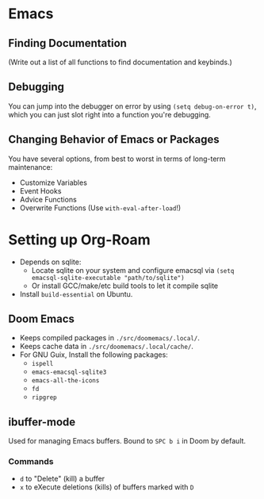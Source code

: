 Emacs
=====


Finding Documentation
---------------------

(Write out a list of all functions to find documentation and keybinds.)


Debugging
---------

You can jump into the debugger on error by using `(setq debug-on-error t)`, which you can just slot right into a function you're debugging.


Changing Behavior of Emacs or Packages
--------------------------------------

You have several options, from best to worst in terms of long-term maintenance:

-   Customize Variables
-   Event Hooks
-   Advice Functions
-   Overwrite Functions (Use `with-eval-after-load`!)


# Setting up Org-Roam

-   Depends on sqlite:
    -   Locate sqlite on your system and configure emacsql via `(setq emacsql-sqlite-executable "path/to/sqlite")`
    -   Or install GCC/make/etc build tools to let it compile sqlite
-   Install `build-essential` on Ubuntu.


Doom Emacs
----------

-   Keeps compiled packages in `./src/doomemacs/.local/`.
-   Keeps cache data in `./src/doomemacs/.local/cache/`.
-   For GNU Guix, Install the following packages:
    -   `ispell`
    -   `emacs-emacsql-sqlite3`
    -   `emacs-all-the-icons`
    -   `fd`
    -   `ripgrep`


ibuffer-mode
------------

Used for managing Emacs buffers. Bound to `SPC b i` in Doom by default.


### Commands

-   `d` to "Delete" (kill) a buffer
-   `x` to eXecute deletions (kills) of buffers marked with `D`

